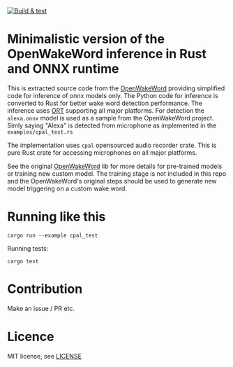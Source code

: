 [![Build & test](https://github.com/skoky/oww_rs/actions/workflows/rust.yml/badge.svg)](https://github.com/skoky/oww_rs/actions/workflows/rust.yml)

# Minimalistic version of the OpenWakeWord inference in Rust and ONNX runtime

This is extracted source code from the [OpenWakeWord](https://github.com/dscripka/openWakeWord) 
providing simplified code for inference of onnx models only. The Python code for inference is converted to
Rust for better wake word detection performance. The inference uses [ORT](https://github.com/pykeio/ort)
supporting all major platforms. For detection the `alexa.onnx` model is used as a sample from
the OpenWakeWord project. Simly saying "Alexa" is detected from microphone as implemented in the `examples/cpal_test.rs`

The implementation uses `cpal` opensourced audio recorder crate. This is pure Rust crate for accessing microphones on all major platforms. 

See the original [OpenWakeWord](https://github.com/dscripka/openWakeWord) lib for more details for pre-trained models or training new custom model. The
training stage is not included in this repo and the OpenWakeWord's original steps should be used to generate
new model triggering on a custom wake word.

# Running like this

    cargo run --example cpal_test

Running tests:

    cargo test

# Contribution

Make an issue / PR etc.

# Licence

MIT license, see [LICENSE](./LICENSE)

